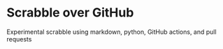 # Scrabble over GitHub
Experimental scrabble using markdown, python, GitHub actions, and pull requests

